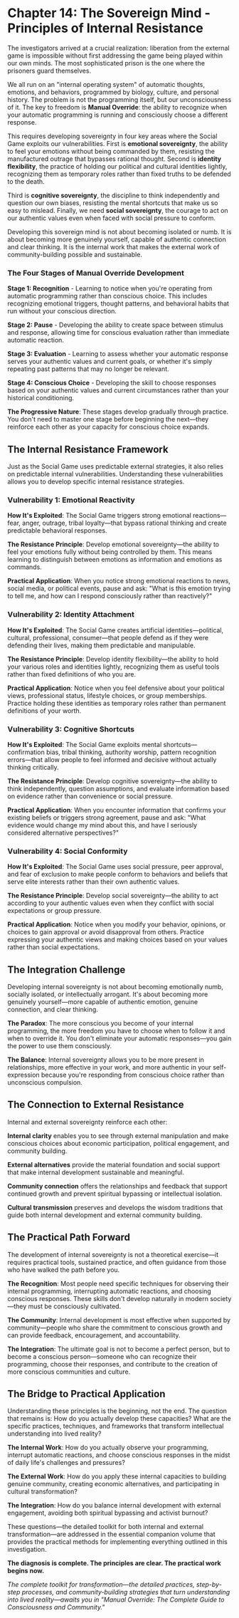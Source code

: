 # Chapter 14: The Sovereign Mind - Principles of Internal Resistance

The investigators arrived at a crucial realization: liberation from the external game is impossible without first addressing the game being played within our own minds. The most sophisticated prison is the one where the prisoners guard themselves.

We all run on an "internal operating system" of automatic thoughts, emotions, and behaviors, programmed by biology, culture, and personal history. The problem is not the programming itself, but our unconsciousness of it. The key to freedom is **Manual Override**: the ability to recognize when your automatic programming is running and consciously choose a different response.

This requires developing sovereignty in four key areas where the Social Game exploits our vulnerabilities. First is **emotional sovereignty**, the ability to feel your emotions without being commanded by them, resisting the manufactured outrage that bypasses rational thought. Second is **identity flexibility**, the practice of holding our political and cultural identities lightly, recognizing them as temporary roles rather than fixed truths to be defended to the death.

Third is **cognitive sovereignty**, the discipline to think independently and question our own biases, resisting the mental shortcuts that make us so easy to mislead. Finally, we need **social sovereignty**, the courage to act on our authentic values even when faced with social pressure to conform.

Developing this sovereign mind is not about becoming isolated or numb. It is about becoming more genuinely yourself, capable of authentic connection and clear thinking. It is the internal work that makes the external work of community-building possible and sustainable.

### The Four Stages of Manual Override Development

**Stage 1: Recognition** - Learning to notice when you're operating from automatic programming rather than conscious choice. This includes recognizing emotional triggers, thought patterns, and behavioral habits that run without your conscious direction.

**Stage 2: Pause** - Developing the ability to create space between stimulus and response, allowing time for conscious evaluation rather than immediate automatic reaction.

**Stage 3: Evaluation** - Learning to assess whether your automatic response serves your authentic values and current goals, or whether it's simply repeating past patterns that may no longer be relevant.

**Stage 4: Conscious Choice** - Developing the skill to choose responses based on your authentic values and current circumstances rather than your historical conditioning.

**The Progressive Nature**: These stages develop gradually through practice. You don't need to master one stage before beginning the next—they reinforce each other as your capacity for conscious choice expands.

## The Internal Resistance Framework

Just as the Social Game uses predictable external strategies, it also relies on predictable internal vulnerabilities. Understanding these vulnerabilities allows you to develop specific internal resistance strategies.

### Vulnerability 1: Emotional Reactivity

**How It's Exploited**: The Social Game triggers strong emotional reactions—fear, anger, outrage, tribal loyalty—that bypass rational thinking and create predictable behavioral responses.

**The Resistance Principle**: Develop emotional sovereignty—the ability to feel your emotions fully without being controlled by them. This means learning to distinguish between emotions as information and emotions as commands.

**Practical Application**: When you notice strong emotional reactions to news, social media, or political events, pause and ask: "What is this emotion trying to tell me, and how can I respond consciously rather than reactively?"

### Vulnerability 2: Identity Attachment

**How It's Exploited**: The Social Game creates artificial identities—political, cultural, professional, consumer—that people defend as if they were defending their lives, making them predictable and manipulable.

**The Resistance Principle**: Develop identity flexibility—the ability to hold your various roles and identities lightly, recognizing them as useful tools rather than fixed definitions of who you are.

**Practical Application**: Notice when you feel defensive about your political views, professional status, lifestyle choices, or group memberships. Practice holding these identities as temporary roles rather than permanent definitions of your worth.

### Vulnerability 3: Cognitive Shortcuts

**How It's Exploited**: The Social Game exploits mental shortcuts—confirmation bias, tribal thinking, authority worship, pattern recognition errors—that allow people to feel informed and decisive without actually thinking critically.

**The Resistance Principle**: Develop cognitive sovereignty—the ability to think independently, question assumptions, and evaluate information based on evidence rather than convenience or social pressure.

**Practical Application**: When you encounter information that confirms your existing beliefs or triggers strong agreement, pause and ask: "What evidence would change my mind about this, and have I seriously considered alternative perspectives?"

### Vulnerability 4: Social Conformity

**How It's Exploited**: The Social Game uses social pressure, peer approval, and fear of exclusion to make people conform to behaviors and beliefs that serve elite interests rather than their own authentic values.

**The Resistance Principle**: Develop social sovereignty—the ability to act according to your authentic values even when they conflict with social expectations or group pressure.

**Practical Application**: Notice when you modify your behavior, opinions, or choices to gain approval or avoid disapproval from others. Practice expressing your authentic views and making choices based on your values rather than social expectations.

## The Integration Challenge

Developing internal sovereignty is not about becoming emotionally numb, socially isolated, or intellectually arrogant. It's about becoming more genuinely yourself—more capable of authentic emotion, genuine connection, and clear thinking.

**The Paradox**: The more conscious you become of your internal programming, the more freedom you have to choose when to follow it and when to override it. You don't eliminate your automatic responses—you gain the power to use them consciously.

**The Balance**: Internal sovereignty allows you to be more present in relationships, more effective in your work, and more authentic in your self-expression because you're responding from conscious choice rather than unconscious compulsion.

## The Connection to External Resistance

Internal and external sovereignty reinforce each other:

**Internal clarity** enables you to see through external manipulation and make conscious choices about economic participation, political engagement, and community building.

**External alternatives** provide the material foundation and social support that make internal development sustainable and meaningful.

**Community connection** offers the relationships and feedback that support continued growth and prevent spiritual bypassing or intellectual isolation.

**Cultural transmission** preserves and develops the wisdom traditions that guide both internal development and external community building.

## The Practical Path Forward

The development of internal sovereignty is not a theoretical exercise—it requires practical tools, sustained practice, and often guidance from those who have walked the path before you.

**The Recognition**: Most people need specific techniques for observing their internal programming, interrupting automatic reactions, and choosing conscious responses. These skills don't develop naturally in modern society—they must be consciously cultivated.

**The Community**: Internal development is most effective when supported by community—people who share the commitment to conscious growth and can provide feedback, encouragement, and accountability.

**The Integration**: The ultimate goal is not to become a perfect person, but to become a conscious person—someone who can recognize their programming, choose their responses, and contribute to the creation of more conscious communities and culture.

## The Bridge to Practical Application

Understanding these principles is the beginning, not the end. The question that remains is: How do you actually develop these capacities? What are the specific practices, techniques, and frameworks that transform intellectual understanding into lived reality?

**The Internal Work**: How do you actually observe your programming, interrupt automatic reactions, and choose conscious responses in the midst of daily life's challenges and pressures?

**The External Work**: How do you apply these internal capacities to building genuine community, creating economic alternatives, and participating in cultural transformation?

**The Integration**: How do you balance internal development with external engagement, avoiding both spiritual bypassing and activist burnout?

These questions—the detailed toolkit for both internal and external transformation—are addressed in the essential companion volume that provides the practical methods for implementing everything outlined in this investigation.

**The diagnosis is complete. The principles are clear. The practical work begins now.**

*The complete toolkit for transformation—the detailed practices, step-by-step processes, and community-building strategies that turn understanding into lived reality—awaits you in "Manual Override: The Complete Guide to Consciousness and Community."*

